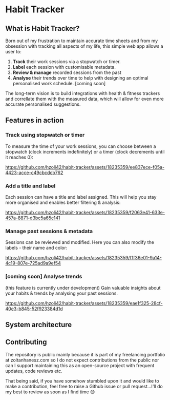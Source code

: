 # Habit Tracker

## What is Habit Tracker?
Born out of my frustration to maintain accurate time sheets and from my obsession with tracking all aspects of my life, this simple web app allows a user to:
1. **Track** their work sessions via a stopwatch or timer.
2. **Label** each session with customisable metadata.
3. **Review & manage** recorded sessions from the past
4. **Analyse** their trends over time to help with designing an optimal personalised work schedule. [coming soon]

The long-term vision is to build integrations with health & fitness trackers and correllate them with the measured data, which will allow for even more accurate personalised suggestions.

## Features in action
### Track using stopwatch or timer
To measure the time of your work sessions, you can choose between a stopwatch (clock increments indefinitely) or a timer (clock decrements until it reaches 0):

https://github.com/hzoli42/habit-tracker/assets/18235359/ee837ece-f05a-4423-acce-c49cbcdcb762

### Add a title and label
Each session can have a title and label assigned. This will help you stay more organised and enables better filtering & analysis:

https://github.com/hzoli42/habit-tracker/assets/18235359/f2063e41-633e-457a-8871-d3bc5a65c141

### Manage past sessions & metadata
Sessions can be reviewed and modified. Here you can also modify the labels - their name and color:

https://github.com/hzoli42/habit-tracker/assets/18235359/f1f36e01-9a14-4c19-807e-725ad9a9ef54

### [coming soon] Analyse trends
(this feature is currently under development) Gain valuable insights about your habits & trends by analysing your past sessions.

https://github.com/hzoli42/habit-tracker/assets/18235359/eae1f325-28cf-40e3-b845-52f923384d1d

## System architecture

## Contributing
The repository is public mainly because it is part of my freelancing portfolio at zoltanhanesz.com so I do not expect contributions from the public nor can I support maintaining this as an open-source project with frequent updates, code reviews etc.

That being said, if you have somehow stumbled upon it and would like to make a contribution, feel free to raise a Github issue or pull request...I'll do my best to review as soon as I find time :blush:

